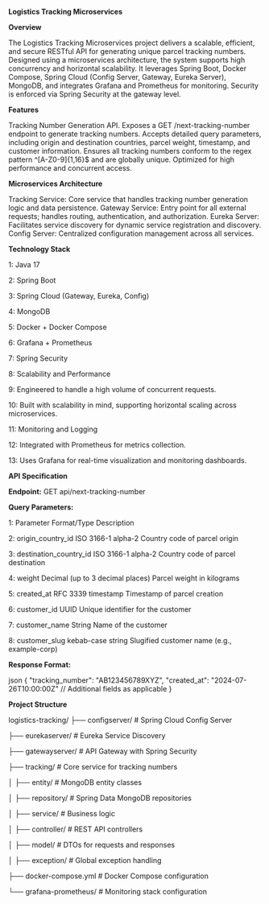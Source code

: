 **Logistics Tracking Microservices**

**Overview**

The Logistics Tracking Microservices project delivers a scalable, efficient, and secure RESTful API for generating unique parcel tracking numbers. Designed using a microservices architecture, the system supports high concurrency and horizontal scalability. It leverages Spring Boot, Docker Compose, Spring Cloud (Config Server, Gateway, Eureka Server), MongoDB, and integrates Grafana and Prometheus for monitoring. Security is enforced via Spring Security at the gateway level.

**Features**

Tracking Number Generation API. Exposes a GET /next-tracking-number endpoint to generate tracking numbers.
Accepts detailed query parameters, including origin and destination countries, parcel weight, timestamp, and customer information.
Ensures all tracking numbers conform to the regex pattern ^[A-Z0-9]{1,16}$ and are globally unique.
Optimized for high performance and concurrent access.

**Microservices Architecture**

Tracking Service: Core service that handles tracking number generation logic and data persistence.
Gateway Service: Entry point for all external requests; handles routing, authentication, and authorization.
Eureka Server: Facilitates service discovery for dynamic service registration and discovery.
Config Server: Centralized configuration management across all services.

**Technology Stack**

1: Java 17

2: Spring Boot

3: Spring Cloud (Gateway, Eureka, Config)

4: MongoDB

5: Docker + Docker Compose

6: Grafana + Prometheus

7: Spring Security

8: Scalability and Performance

9: Engineered to handle a high volume of concurrent requests.

10: Built with scalability in mind, supporting horizontal scaling across microservices.

11: Monitoring and Logging

12: Integrated with Prometheus for metrics collection.

13: Uses Grafana for real-time visualization and monitoring dashboards.

**API Specification**

**Endpoint:**
GET api/next-tracking-number

**Query Parameters:**

1: Parameter	Format/Type	Description

2: origin_country_id	ISO 3166-1 alpha-2	Country code of parcel origin

3: destination_country_id	ISO 3166-1 alpha-2	Country code of parcel destination

4: weight	Decimal (up to 3 decimal places)	Parcel weight in kilograms

5: created_at	RFC 3339 timestamp	Timestamp of parcel creation

6: customer_id	UUID	Unique identifier for the customer

7: customer_name	String	Name of the customer

8: customer_slug	kebab-case string	Slugified customer name (e.g., example-corp)

**Response Format:**

json
{
  "tracking_number": "AB123456789XYZ",
  "created_at": "2024-07-26T10:00:00Z"
  // Additional fields as applicable
}

**Project Structure**

logistics-tracking/
├── configserver/           # Spring Cloud Config Server

├── eurekaserver/           # Eureka Service Discovery

├── gatewayserver/          # API Gateway with Spring Security

├── tracking/               # Core service for tracking numbers

│   ├── entity/             # MongoDB entity classes

│   ├── repository/         # Spring Data MongoDB repositories

│   ├── service/            # Business logic

│   ├── controller/         # REST API controllers

│   ├── model/              # DTOs for requests and responses

│   ├── exception/          # Global exception handling

├── docker-compose.yml      # Docker Compose configuration

└── grafana-prometheus/     # Monitoring stack configuration
